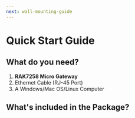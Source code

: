 ```yaml
---
next: wall-mounting-guide
---
```


# Quick Start Guide

<rk-img
  src="/assets/images/quick-start-guide/rak7258/2.quickstart/rak7258-overview2.jpg"
  width="75%"
  figure-number="1"
  caption="RAK7258 Micro Gateway Internal Board"
/>

## What do you need?

1. **RAK7258 Micro Gateway**
2. Ethernet Cable (RJ-45 Port)
3. A Windows/Mac OS/Linux Computer

<rk-btn
  src="https://store.rakwireless.com/products/rak7258-micro-gateway"
  label="Buy a RAK7258 Micro Gateway"
  _blank
/>

## What's included in the Package?

<rk-img
  src="/assets/images/quick-start-guide/rak7258/2.quickstart/package_contents.jpg"
  width="100%"
  figure-number="2"
  caption="RAK7258 Package Contents"
/>